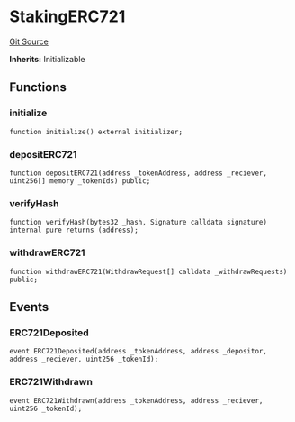 # StakingERC721
[Git Source](https://github.com-treasure/TreasureProject/spellcaster-facets/blob/e61aea147da628641c6f090a95c62cf081f729f5/src/StakingERC721.sol)

**Inherits:**
Initializable


## Functions
### initialize


```solidity
function initialize() external initializer;
```

### depositERC721


```solidity
function depositERC721(address _tokenAddress, address _reciever, uint256[] memory _tokenIds) public;
```

### verifyHash


```solidity
function verifyHash(bytes32 _hash, Signature calldata signature) internal pure returns (address);
```

### withdrawERC721


```solidity
function withdrawERC721(WithdrawRequest[] calldata _withdrawRequests) public;
```

## Events
### ERC721Deposited

```solidity
event ERC721Deposited(address _tokenAddress, address _depositor, address _reciever, uint256 _tokenId);
```

### ERC721Withdrawn

```solidity
event ERC721Withdrawn(address _tokenAddress, address _reciever, uint256 _tokenId);
```

